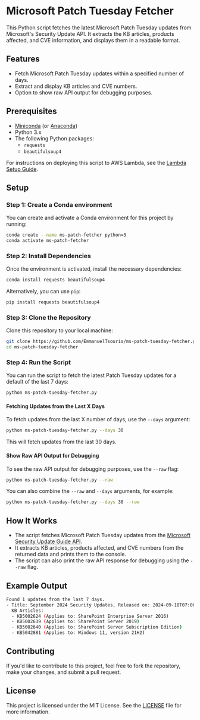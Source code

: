 # Microsoft Patch Tuesday Fetcher

This Python script fetches the latest Microsoft Patch Tuesday updates from Microsoft's Security Update API. It extracts the KB articles, products affected, and CVE information, and displays them in a readable format.

## Features

- Fetch Microsoft Patch Tuesday updates within a specified number of days.
- Extract and display KB articles and CVE numbers.
- Option to show raw API output for debugging purposes.

## Prerequisites

- [Miniconda](https://docs.conda.io/en/latest/miniconda.html) (or [Anaconda](https://www.anaconda.com/products/distribution))
- Python 3.x
- The following Python packages:
  - `requests`
  - `beautifulsoup4`

For instructions on deploying this script to AWS Lambda, see the [Lambda Setup Guide](./lambda-example/LAMBDA_SETUP.md).

## Setup

### Step 1: Create a Conda environment

You can create and activate a Conda environment for this project by running:

```bash
conda create --name ms-patch-fetcher python=3
conda activate ms-patch-fetcher
```

### Step 2: Install Dependencies

Once the environment is activated, install the necessary dependencies:

```bash
conda install requests beautifulsoup4
```

Alternatively, you can use `pip`:

```bash
pip install requests beautifulsoup4
```

### Step 3: Clone the Repository

Clone this repository to your local machine:

```bash
git clone https://github.com/EmmanuelTsouris/ms-patch-tuesday-fetcher.git
cd ms-patch-tuesday-fetcher
```

### Step 4: Run the Script

You can run the script to fetch the latest Patch Tuesday updates for a default of the last 7 days:

```bash
python ms-patch-tuesday-fetcher.py
```

#### Fetching Updates from the Last X Days

To fetch updates from the last X number of days, use the `--days` argument:

```bash
python ms-patch-tuesday-fetcher.py --days 30
```

This will fetch updates from the last 30 days.

#### Show Raw API Output for Debugging

To see the raw API output for debugging purposes, use the `--raw` flag:

```bash
python ms-patch-tuesday-fetcher.py --raw
```

You can also combine the `--raw` and `--days` arguments, for example:

```bash
python ms-patch-tuesday-fetcher.py --days 30 --raw
```

## How It Works

- The script fetches Microsoft Patch Tuesday updates from the [Microsoft Security Update Guide API](https://api.msrc.microsoft.com/).
- It extracts KB articles, products affected, and CVE numbers from the returned data and prints them to the console.
- The script can also print the raw API response for debugging using the `--raw` flag.

## Example Output

```bash
Found 1 updates from the last 7 days.
- Title: September 2024 Security Updates, Released on: 2024-09-10T07:00:00Z
  KB Articles:
  - KB5002624 (Applies to: SharePoint Enterprise Server 2016)
  - KB5002639 (Applies to: SharePoint Server 2019)
  - KB5002640 (Applies to: SharePoint Server Subscription Edition)
  - KB5042881 (Applies to: Windows 11, version 21H2)
```

## Contributing

If you'd like to contribute to this project, feel free to fork the repository, make your changes, and submit a pull request.

## License

This project is licensed under the MIT License. See the [LICENSE](LICENSE) file for more information.
